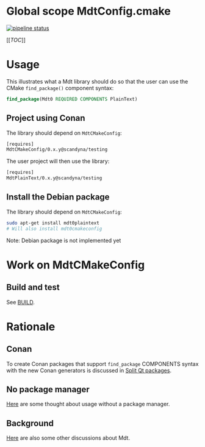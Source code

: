 # Global scope MdtConfig.cmake

[![pipeline status](https://gitlab.com/scandyna/mdtcmakeconfig/badges/experimental/pipeline.svg)](https://gitlab.com/scandyna/mdtcmakeconfig/-/pipelines/latest)

[[_TOC_]]

# Usage

This illustrates what a Mdt library should do
so that the user can use the CMake `find_package()`
component syntax:
```cmake
find_package(Mdt0 REQUIRED COMPONENTS PlainText)
```

## Project using Conan

The library should depend on `MdtCMakeConfig`:
```txt
[requires]
MdtCMakeConfig/0.x.y@scandyna/testing
```

The user project will then use the library:
```txt
[requires]
MdtPlainText/0.x.y@scandyna/testing
```

## Install the Debian package

The library should depend on `MdtCMakeConfig`:
```bash
sudo apt-get install mdt0plaintext
# Will also install mdt0cmakeconfig
```

Note: Debian package is not implemented yet

# Work on MdtCMakeConfig

## Build and test

See [BUILD](BUILD.md).

# Rationale

## Conan

To create Conan packages that support `find_package` COMPONENTS syntax
with the new Conan generators is discussed in [Split Qt packages](ConanSplitQt.md).

## No package manager

[Here](NoPackageManager.md)
are some thought about usage without a package manager.

## Background

[Here](MdtBackground.md) are also some other discussions about Mdt.

